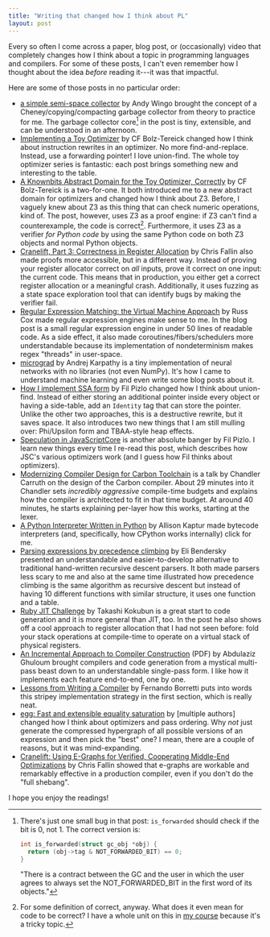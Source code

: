 ```yaml
---
title: "Writing that changed how I think about PL"
layout: post
---
```


Every so often I come across a paper, blog post, or (occasionally) video that
completely changes how I think about a topic in programming languages and
compilers. For some of these posts, I can't even remember how I thought about
the idea *before* reading it---it was that impactful.

Here are some of those posts in no particular order:

* [a simple semi-space collector][semispace] by Andy Wingo brought the concept
  of a Cheney/copying/compacting garbage collector from theory to practice for
  me. The garbage collector core[^gc-bug] in the post is tiny, extensible, and
  can be understood in an afternoon.
* [Implementing a Toy Optimizer][toy-optimizer] by CF Bolz-Tereick changed how
  I think about instruction rewrites in an optimizer. No more find-and-replace.
  Instead, use a forwarding pointer! I love union-find. The whole toy optimizer
  series is fantastic: each post brings something new and interesting to the
  table.
* [A Knownbits Abstract Domain for the Toy Optimizer, Correctly][known-bits] by
  CF Bolz-Tereick is a two-for-one. It both introduced me to a new abstract
  domain for optimizers and changed how I think about Z3. Before, I vaguely
  knew about Z3 as this thing that can check numeric operations, kind of. The
  post, however, uses Z3 as a proof engine: if Z3 can't find a counterexample,
  the code is correct[^correctness]. Furthermore, it uses Z3 as a verifier *for
  Python code* by using the same Python code on both Z3 objects and normal
  Python objects.
* [Cranelift, Part 3: Correctness in Register Allocation][regalloc-verifier] by
  Chris Fallin also made proofs more accessible, but in a different way.
  Instead of proving your register allocator correct on *all* inputs, prove it
  correct on one input: the current code. This means that in production, you
  either get a correct register allocation or a meaningful crash. Additionally,
  it uses fuzzing as a state space exploration tool that can identify bugs by
  making the verifier fail.
* [Regular Expression Matching: the Virtual Machine Approach][regex-vm] by Russ
  Cox made regular expression engines make sense to me. In the blog post is a
  small regular expression engine in under 50 lines of readable code. As a side
  effect, it also made coroutines/fibers/schedulers more understandable because
  its implementation of nondeterminism makes regex "threads" in user-space.
* [micrograd][micrograd] by Andrej Karpathy is a tiny implementation of neural
  networks with no libraries (not even NumPy). It's how I came to understand
  machine learning and even write some blog posts about it.
* [How I implement SSA form][pizlo-ssa] by Fil Pizlo changed how I think about
  union-find. Instead of either storing an additional pointer inside every
  object or having a side-table, add an `Identity` tag that can store the
  pointer. Unlike the other two approaches, this is a destructive rewrite, but
  it saves space. It also introduces two new things that I am still mulling
  over: Phi/Upsilon form and TBAA-style heap effects.
* [Speculation in JavaScriptCore][speculation-jsc] is another absolute banger
  by Fil Pizlo. I learn new things every time I re-read this post, which
  describes how JSC's various optimizers work (and I guess how Fil thinks about
  optimizers).
* [Modernizing Compiler Design for Carbon Toolchain][carbon] is a talk by
  Chandler Carruth on the design of the Carbon compiler. About 29 minutes into
  it Chandler sets *incredibly aggressive* compile-time budgets and explains
  how the compiler is architected to fit in that time budget. At around 40
  minutes, he starts explaining per-layer how this works, starting at the
  lexer.
* [A Python Interpreter Written in Python][python-python] by Allison Kaptur
  made bytecode interpreters (and, specifically, how CPython works internally)
  click for me.
* [Parsing expressions by precedence climbing][precedence-climbing] by Eli
  Bendersky presented an understandable and easier-to-develop alternative to
  traditional hand-written recursive descent parsers. It both made parsers less
  scary to me and also at the same time illustrated how precedence climbing is
  the same algorithm as recursive descent but instead of having 10 different
  functions with similar structure, it uses one function and a table.
* [Ruby JIT Challenge][ruby-jit-challenge] by Takashi Kokubun is a great start
  to code generation and it is more general than JIT, too. In the post he also
  shows off a cool approach to register allocation that I had not seen before:
  fold your stack operations at compile-time to operate on a virtual stack of
  physical registers.
* [An Incremental Approach to Compiler Construction][incremental-compiler]
  (PDF) by Abdulaziz Ghuloum brought compilers and code generation from a
  mystical multi-pass beast down to an understandable single-pass form. I like
  how it implements each feature end-to-end, one by one.
* [Lessons from Writing a Compiler][lessons-compiler] by Fernando Borretti puts
  into words this stripey implementation strategy in the first section, which
  is really neat.
* [egg: Fast and extensible equality saturation][egg] by [multiple authors]
  changed how I think about optimizers and pass ordering. Why *not* just
  generate the compressed hypergraph of all possible versions of an expression
  and then pick the "best" one? I mean, there are a couple of reasons, but it
  was mind-expanding.
* [Cranelift: Using E-Graphs for Verified, Cooperating Middle-End
  Optimizations][cranelift-aegraph] by Chris Fallin showed that e-graphs are
  workable and remarkably effective in a production compiler, even if you don't
  do the "full shebang".

[semispace]: https://wingolog.org/archives/2022/12/10/a-simple-semi-space-collector
[toy-optimizer]: https://pypy.org/posts/2022/07/toy-optimizer.html
[known-bits]: https://pypy.org/posts/2024/08/toy-knownbits.html
[regalloc-verifier]: https://cfallin.org/blog/2021/03/15/cranelift-isel-3/
[regex-vm]: https://swtch.com/~rsc/regexp/regexp2.html
[micrograd]: https://github.com/karpathy/micrograd
[pizlo-ssa]: https://gist.github.com/pizlonator/cf1e72b8600b1437dda8153ea3fdb963
[speculation-jsc]: https://webkit.org/blog/10308/speculation-in-javascriptcore/
[carbon]: https://www.youtube.com/watch?v=ZI198eFghJk
[python-python]: https://aosabook.org/en/500L/a-python-interpreter-written-in-python.html
[precedence-climbing]: https://eli.thegreenplace.net/2012/08/02/parsing-expressions-by-precedence-climbing
[ruby-jit-challenge]: https://github.com/k0kubun/ruby-jit-challenge
[incremental-compiler]: https://bernsteinbear.com/assets/img/11-ghuloum.pdf
[lessons-compiler]: https://borretti.me/article/lessons-writing-compiler
[egg]: https://dl.acm.org/doi/10.1145/3434304
[cranelift-aegraph]: https://github.com/bytecodealliance/rfcs/blob/main/accepted/cranelift-egraph.md

[^gc-bug]: There's just one small bug in that post: `is_forwarded` should check
    if the bit is 0, not 1. The correct version is:

    ```c
    int is_forwarded(struct gc_obj *obj) {
      return (obj->tag & NOT_FORWARDED_BIT) == 0;
    }
    ```

    "There is a contract between the GC and the user in which the user agrees
    to always set the NOT_FORWARDED_BIT in the first word of its objects."

[^correctness]: For some definition of correct, anyway. What does it even mean
    for code to be correct? I have a whole unit on this in [my course][isdt]
    because it's a tricky topic.

[isdt]: https://bernsteinbear.com/isdt/

I hope you enjoy the readings!

